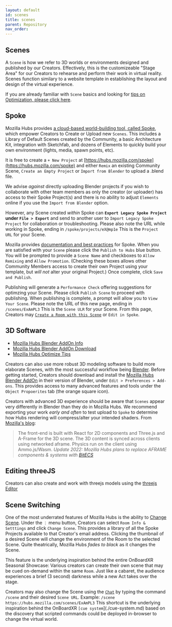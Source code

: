 ```yaml
---
layout: default
id: scenes
title: scenes
parent: Repository
nav_order: 
---
```


## Scenes
A `Scene` is how we refer to 3D worlds or environments designed and published by our Creators. Effectively, this is the customizeable "Stage Area" for our Creators to rehearse and perform their work in virtual reality. Scenes function similary to a website template in establishing the layout and design of the virtual experience. 

If you are already familiar with `Scene` basics and looking for [tips on Optimization, please click here](./glossary-optimization.md).  

## Spoke
Mozilla Hubs provides [a cloud-based world-building tool, called Spoke](https://hubs.mozilla.com/docs/spoke-creating-projects.html), which empower Creators to Create or Upload new `Scenes`. This includes a Library of Default Scenes created by the Community, a basic Architecture Kit, integration with Sketchfab, and dozens of Elements to quickly build your own environment (lights, media, spawn points, etc).

It is free to create a `+ New Project` at [https://hubs.mozilla.com/spoke](https://hubs.mozilla.com/spoke) and either `Remix` an existing Community Scene, `Create an Empty Project` or `Import from Blender` to upload a .blend file. 

We advise *against* directly uploading Blender projects if you wish to collaborate with other team members as only the creator (or uploader) has access to their Spoke Project(s) and there is no ability to adjust `Elements` online if you use the `Import from Blender` option. 

However, any Scene created *within* Spoke can **`Export Legacy Spoke Project` under `File > Export`** and send to another user to `Import Legacy Spoke Project` for collaboration or troubleshooting. Please also note the URL while working in Spoke, ending in `/spoke/projects/eX@mp1e` This is the `Project URL` for your Scene.

Mozilla provides [documentation and best practices](https://hubs.mozilla.com/docs/spoke-user-interface.html) for Spoke. When you are satisfied with your `Scene` please click the `Publish to Hubs` blue button. You will be prompted to provide a `Scene Name` and checkboxes to `Allow Remixing` and `Allow Promotion`. (Checking these boxes allows other Community Members access to create their own Project using your template, but *will not* alter your original Project.) Once complete, click `Save and Publish`. 

Publishing will generate a `Performance Check` offering suggestions for optimzing your Scene. Please click `Publish Scene` to proceed with publishing. When publishing is complete, a prompt will allow you to `View Your Scene`. Please note the URL of this new page, ending in `/scenes/ExAmPL3` This is the `Scene ULR` for your Scene. From this page, Creators may [`Create a Room with this Scene`](./glossary-room.md) or `Edit in Spoke`.

## 3D Software
- [Mozilla Hubs Blender AddOn Info](https://hubs.mozilla.com/labs/what-is-the-blender-add-on/)
- [Mozilla Hubs Blender AddOn Download](https://github.com/MozillaReality/hubs-blender-exporter/releases)
- [Mozilla Hubs Optimize Tips](https://hubs.mozilla.com/labs/how-to-optimize-your-scenes/)

Creators can also use more robust 3D modeling software to build more elaborate Scenes, with the most successful workflow being [Blender](https://blender.org). Before getting started, Creators should download and install the [Mozilla Hubs Blender AddOn](https://hubs.mozilla.com/labs/what-is-the-blender-add-on/) in their version of Blender, under `Edit > Preferences > Add-ons`. This provides access to many advanced features and tools under the `Object Propoerites` tab (the orange square icon). 

Creators with advanced 3D experience should be aware that `Scenes` appear very differently in Blender than they do in Mozilla Hubs. We recommend exporting your work *early and often* to test upload to `Spoke` to determine how Hubs rendering will compress/alter your intended shaders.
From [Mozilla's blog](https://hubs.mozilla.com/docs/system-overview.html):
> The front-end is built with React for 2D components and Three.js and A-Frame for the 3D scene. The 3D content is synced across clients using networked aframe. Physics run on the client using Ammo.js/Wasm. *Update 2022: Mozilla Hubs plans to replace AFRAME components & systems with [BitECS](https://github.com/mozilla/hubs/pull/5536)*

## Editing threeJS
Creators can also create and work with threejs models using the [threejs Editor](https://threejs.org/editor/)

## Scene Switching
One of the most underrated features of Mozilla Hubs is the ability to [Change Scene](https://hubs.mozilla.com/docs/hubs-room-settings.html). Under the `⋮` menu button, Creators can select `Room Info & Setttings` and click `Change Scene`. This provides a library of all the Spoke Projects available to that Creator's email address. Clicking the thumbnail of a desired Scene will change the environment of the Room to the selected Scene. Quite theatrically, Mozilla Hubs *fades to black* as it changes the Scene. 

This feature is the underlying inspiration behind the entire OnBoardXR Seasonal Showcase: Various creators can create their own scene that may be cued on-demand within the same `Room`. Just like a cabaret, the audience experiences a brief (3 second) darkness while a new Act takes over the stage. 

Creators may also change the Scene using the [`Chat`](./glossary-chat.md) by typing the command `/scene` and their desired `Scene URL`. Example: `/scene https://hubs.mozilla.com/scenes/ExAmPL3` This shortcut is the underlying inspiration behind the OnBoardXR `[cue system`](./cue-system.md) based on the discovery that scripted commands could be deployed in-browser to change the virtual world. 


